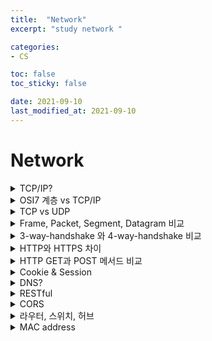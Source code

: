 ```yaml
---
title:  "Network"
excerpt: "study network "

categories:
- CS

toc: false
toc_sticky: false

date: 2021-09-10
last_modified_at: 2021-09-10
---
```


# Network


<details>
<summary>TCP/IP?</summary>
<div markdown="1">
<br>
- TCP/IP : 인터넷에서 표준으로 사용되는 프로토콜(통신규약)
<br>

- Application Layer(L5)
    - 네트워크 계층과 애플리케이션 계층 프로토콜이 있는 곳이다.
    - 도메인 주소를 네트워크 주소로 변환하는 기능을 위한 DNS 지원
    - 애플리케이션 계층 패킷을 Message 라고 함.

- Transport Layer(L4) 
    - 네트워크 계층에서 보내온 데이터를 정렬하고 오류를 수정 하여 신뢰할 수 있는 통신 확보
    - TCP/UDP 같은 프로토콜이 이 계층에 위치
    - 트랜스포트 계층 패킷을 Segment 라고 함.
<br>
- Network Layer(L3)
    - 다른 네트워크로 데이터를 전송하는 역활을 수행, 즉 네트워크간 통신 역활!
    - 다른 네트워크와 통신하기 위해 경로를 설정하고 논리 주소를 결정하는 Router 장비 사용(경로설정)
    - 패킷은 Datagram
<br>
- Data link Layer(L2)
    - 네트워크 기기 간 데이터 전송 및 물리주소 결정하는 역활
    - 이더넷 프로토콜 사용, Switch 같은 장비 사용
    - 패킷은 Frame
<br>
- Physical Layer(L1)
    - 물리적 연결 및 전기신호 변환/제어 담당
    - 컴퓨터와 네트워크 장비를 물리적으로 연결

</div>
</details>


<details>
<summary>OSI7 계층 vs TCP/IP</summary>
<div markdown="1">

- OSI 7계층은 TCP/IP 계층을 더 세분화 한 것
- TCP/IP 에서 L1, L2 계층을 합쳐 네트워크 인터페이스 계층이라고 부르기도함
- TCP/IP 에서 응용 계층은 OSI 에서 응용 표현 세션 계층으로 나뉘어짐
    - Application Layer : 사용자, 애플리케이션이 네트워크에 접근할 수 있도록 해주는 계층 / 인터페이스 지원, 사용자 에게 보이는 유일한 계층
    - Presentation Layer : 응용 계층으로 부터 전달, 전송하는 데이터의 인코딩 및 디코딩이 이루어지는 계층 / 응용계층에 맞춰 데이터를 변환
    - Session Layer : 응용프로세스가 통신을 관리하기 위한 방법 정의 / 네트워크상 양쪽의 연결을 관리/지속시키는 역할과 세션을 만들거나 없애는 역할을 담당하는 계층


</div>
</details>

<details>
<summary>TCP vs UDP</summary>
<div markdown="1">

- TCP는 연결 지향형 프로토콜 / UDP는 데이터를 데이터그램 단위로 전송하는 프로토콜
- TCP는 가상 회선을 만들어 신뢰성 보장하도록(흐름, 혼잡, 오류 제어)하는 프로토콜 / UDP는 따로 신뢰성 보장하는 절차 없어서 빠름
    - 흐름제어 : 상대방이 받을 수 있는 만큼만 데이터를 효율적으로 전송하는 것
    - 오류제어 : 데이터의 오류나 누락 없이 안전한 전송을 보장하는 것, 오류가 발생하면 재전송 수행하여 이를 보정
    - 혼잡제어 : 넽워크의 혼잡 정도에 따라 송신자가 데이터 전송량을 제어하는 것, 혼잡의 정도에 대한 판단기준은 데이터의 손실 발생 유무로 판단
  
- TCP는 파일 전송과 같은 신뢰성이 중요한 서비스에 사용 / UDP는 스트리밍과 같이 연속성이 중요한 서비스에 사용

- TCP 연결 과정 : 3 way handshake, 4 way handshake (양방향 Connection)
- TCP segment를 제대로 수신하면 ACK, 제대로 수신 못하면 NACK
- TCP segment에서 Header 부분에 오류를 체크하는 Checksum이 있다.

</div>
</details>

<details>
<summary> Frame, Packet, Segment, Datagram 비교 </summary>
<div markdown="1">

- Packet : 컴퓨터간 데이터 주고 받을 때, 네트워크를 통해 전송데는 데이터 조각. 데이터의 손실 방지 및 패킷 흐름 조절을 위해 일정 단위로 잘라서 보내게됨
각 계층에서 필요한 정보는 캡슐화 되어 전달, 수신측은 받은 패킷을 재조립하여 사용
- Segment : Transport Layer(L4)에서 신뢰성 있는 통신을 구현하기 위한 Header를 L5의 data(message)에 붙인 것.
- Datagram : Network Layer(L3)에서 다른 네트워크와 통신하기 위한 Header를 L4의 segment에 붙인 것.
- Frame : Datalink Layer(L2)에서 물리적인 통신 채널을 열기 위해 Packet에 Header, Trailer을 붙임.
Trailer는 데이터 끝에 분여서 오류 검출에 사용

</div>
</details>

<details>
<summary>3-way-handshake 와 4-way-handshake 비교</summary>
<div markdown="1">

- 3-way-handshake : 호스트 간 데이터 전송 전에 정확한 전송을 보장하기 위해 상대 컴퓨터와 사전에 세션을 수립하는 과정

    1. Client에서 Server로 연결 요청 메시지 전송(SYN)
    2. Server 에서 SYN 요청 받고 Client에게 요청을 수락 한다는 ACK와 SYN 전송하고 ACK 응답을 기다림 (이 때 Server는 SYN_RECEIVED 상태)
    3. Client는 Server에 ACK를 보내고, 이후부터 연결 (이 때 Server는 ESTABLISHED 상태)

- 4-way-handshake : 세션을 종료할 때 수행

    1. Client가 연결을 종료하겟다는 FIN 전송
    2. Server는 일단 확인 메세지 전송(ACK)하고, 자신의 통신이 끝날 때 까지 기다림 (TIME_WAIT 상태)
    3. Server가 통신이 끝났으면 연결이 종료되었다고 Client에 FIN 전송
    4. Client에서 확인했다는 메세지(ACK) 전송
    (TIME_WAIT : Server에서 FIN을 전송하기 전에 전송한 패킷이 FIN보다 늦게 도착하는 상황 대비해 잉여 패킷을 기다리는 과정)

- 용어
    - SYN(Synchronization): 연결요청, 세션을 설정하는데 사용되며 초기에 시퀀스 번호를 보낸다.
    - ACK(Acknowledgement): 보낸 시퀀스 번호에 TCP 계층에서의 길이 또는 양을 더한 것과 같은 값을 ACK에 포함하여 전송한다.
    - FIN(Finish) : 세션을 종료시키는데 사용되며 더 이상 보낸 데이터가 없음을 표시한다.

- 3-way-handshake 와 4-way-handshake 차이
    - 연결 설정 과정과는 다르게 종료 과정에서는 아직 전송중인 데이터에 대한 경우를 고려해야하기 때문.
    - Client는 아직 Server로 부터 받지 못한 데이터가 있을 것을 대비하여 일정시간 동안 세션을 남기는 TIME_WAIT 상태 후, 데이터를 모두 보냇다는 FIN을 받으면 종료

</div>
</details>

<details>
<summary>HTTP와 HTTPS 차이</summary>
<div markdown="1">

- HTTP : Server/Client 간 데이터를 주고받기 위한 프로토콜 / 암호화가 추가 되지 않았기 때문에 단순한 정보와 같은 작업만 처리 / 80번 포트 사용
- HTTPS : HTTP에 암호화(공개키)가 추가된 프로토콜 /  암호화, 복호화 과정이 필요하기 때문에 HTTP에 비해 느리고 인증서 발급 등을 위한 비용 발생 / 443번 포트
  
</div>
</details>

<details>
<summary>HTTP GET과 POST 메서드 비교</summary>
<div markdown="1">

- GET : Client에서 Server로 어떠한 정보를 요청할 때 사용되는 메서드
    - GET 요청은 캐시가 가능
    - GET 요청은 브라우저에 히스토리가 남음
    - GET 요청은 길이제한

- POST : Client에서 Server로 리소스를 생성 및 업데이트하기 위해 데이터를 보낼 때 사용
    - 전송할 데이터를 HTTP body 부분에 담아서 보냄(GET에서 URL의 파라미터로 보냈던 name1=value1&name2=value2가 body에 담겨 보내진다 생각하면 됨)
    - POST로 데이터를 전송할 때 길이 제한이 따로 없어 용량이 큰 데이터를 보낼 때 사용하거나 GET처럼 데이터가 외부적으로 드러나는 건 아니라서 보안이 필요한 부분에 많이 사용

- 차이점
    - 사용 목적 : GET은 데이터 요청, POST는 새로 생성 및 업데이트
    - body 유무 : GET은 HTML 메세지에 body X, POST는 데이터를 담아 보내기 때문에 당연히 body O
    - 멱등성(idempotent) : GET은 멱등, POST는 X
    - 멱등성(idempotent)? : 여러번 적용하더라도 결과가 달라지지 않는 성질

</div>
</details>

<details>
<summary>Cookie & Session</summary>
<div markdown="1">

- Cookie
    - 쿠키는 클라이언트(브라우저) 로컬에 저장되는 키와 값이 들어있는 작은 데이터 파일
    - 사용자 인증이 유효한 시간을 명시 할 수 있고, 유효 시간이 정해지면 브라우저가 종료되어도 인증이 유지됨
    - 동작 방식
        1. 클라이언트가 페이지를 요청
        2. 서버에서 쿠키 생성
        3. HTTP Header에 쿠키 포함 시켜 응답
        4. 브라우저가 종료되어도 쿠키 만료 기간이 있다면 클라이언트에서 보관
        5. 같은 요청 할 경우 HTTP Header에 쿠키를 함께 보냄
        6. 서버에서 쿠키를 읽어 이전 상태 정보를 변경해야 할 때, 쿠키 업데이트하여 변경된 쿠키를 HTTP Header에 포함시켜 응답

- Session
    - 쿠키를 기반, but 브라우저에 저장하는 쿠키와 달리 세션은 서버에서 관리
    - 서버에서는 클라이언트를 구분하기 위해 세션 ID 부여, 웹 브라우저가 서버에 접속시 종료할 때 까지 인증상태 유지
    - 사용자에 대한 정보를 서버에 두기 때문에 쿠키보다 보안에 좋지만, 사용자가 많아질수록 서버 메모리를 많이 차지
    - 동작방식
        1. 클라이언트가 서버에 접속 시 세션 ID 발급
        2. 클라이언트는 세션 ID에 대해 쿠키를 사용해서 저장
        3. 클라이언트는 서버에 요청 할 때, 이 쿠키의 세션 ID를 서버에 전달하여 사용
        4. 서버는 세션 ID를 받아서 세션에 있는 클라이언트 정보 가져옴
        5. 클라이언트에 응답

- 차이점
    - 쿠키는 브라우저 저장, 세션은 서버
    - 쿠키는 보안에 취약, 세션은 쿠키를 이용해 세션 ID만으로 구분하기 때문에 good
    - 쿠키는 브라우저 종료해도 남을수 있음, 세션은 브라우저 종료되면 삭제됨

</div>
</details>

<details>
<summary>DNS?</summary>
<div markdown="1">

- 도메인에 연결된 서버의 주소를 찾아주는 역할
    - IP는 사람이 이해하고 기억하기 어렵기 때문에 이를 위해서 각 ip에 부여한 이름이 도메인
    ex> 주소창에 도메인(google.com) 입력 -> 도메인에 연결된 네임서버(DNS)에 서버 IP 요청

- NSlookup 
    - DNS 서버로 부터 여러가지 정보를 얻을 수 있는 명령어
    - 한번 가져온 주소는 DNS Server에 저장하고, 호스트 요청시 그 안에서 request
  
</div>
</details>

<details>
<summary> RESTful </summary>
<div markdown="1">

- REST API : URI로 Resource를 명시하고, HTTP Method를 통해 해당 Resource에 대한 CRUD를 적용하는 것
    - 클라이언트가 직접 데이터베이스에 접속해서 Resource를 변경하는 것은 매위 위험하기 때문에 REST API 사용
    - 장점 : HTTP 인프라를 그대로 사용하므로 REST API위한 별도 인프라 구축 X / HTTP 표준 프로토콜에 따르는 모든 플랫폼에서 사용이 가능
    - 단점 : 표준이 없음 / HTTP Method 형태가 제한적



- RESTful : REST API를 활용하여 개발되는 서비스

| 메서드 | 역할                                                    |
| :----: | :------------------------------------------------------ |
|  GET   | 데이터를 조회한다.                                      |
|  POST  | 데이터를 등록한다. 인증 작업을 거칠 때 사용하기도 한다. |
| DELETE | 데이터를 삭제한다.                                      |
|  PUT   | 데이터를 새 정보로 통째로 업데이트할 때 사용한다.       |
| PATCH  | 데이터의 특정 필드를 수정할 때 사용한다.                |

</div>
</details>

<details>
<summary>CORS</summary>
<div markdown="1">

- 교차 출처 리소스 공유(Cross-Origin Resource Sharing, CORS)
    - 출처가 서로 다른 도메인간에 자원을 공유하는 것 / 대부분의 브라우저에서는 이를 기본적으로 차단하며, 서버측에서 헤더를 통해서 사용가능한 자원을 알려줌 
    - 출처(Origin) = Protocal + Host + Port ( ex) 'https://github.com' location.origin 명령어로 출처 확인)

    - Preflight request : 서버에 예비 요청을 보내서 안전한지 판단한 후 본 요청을 보내는 방법, . OPTIONS 메서드로 요청하며 CORS를 허용하는지 확인 후 CORS가 허용된 웹서버라면 사용 가능한 리소스를 헤더에 담아 응답
    
</div>
</details>

<details>
<summary>라우터, 스위치, 허브</summary>
<div markdown="1">
<br>
- 라우터(Router) : Network Layer 3계층 장비, 네트워크 사이를 연결하는 장치

- 스위치(Switch) : Data Link Layer 2계층 장비, 네트워크 내에서 패킷을 전송하는 장치
  - 스위치로 요청이 들어오면 IP 주소에 대응되는 MAC 주소로 패킷을 전송

- 허브(Hub) : Physical Layer 1계층 장비, 여러 기기를 연결하여 네트워크 연결
  - 패킷을 받으면 연결된 모든 기기에 패킷을 전송
  - 브로드 캐스트 : LAN에 있는 모든 네트워크 장비들에게 보내는통신
    
</div>
</details>

<details>
<summary>MAC address</summary>
<div markdown="1">
<br>

- MAC address : Data Link Layer에서 통신을 위해 네트워크에 할당한 식별자, 물리적 주소 라고도 불림

- MAC vs IP
  - MAC : 제조업체가 통신기기에 부여하는 식별자(동일 식별자X)
  - IP : Network Layer에서 통신하기 위한 주소, 통신사에서 부여(변경가능)
    
</div>
</details>






